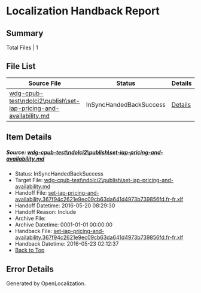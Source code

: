 # <a name='report-top'></a> Localization Handback Report

## Summary
 Total Files | 1

## File List
 Source File | Status | Details 
 ----------- | ------ | ------- 
 [wdg-cpub-test\ndolci2\publish\set-iap-pricing-and-availability.md](https://github.com/OpenLocalizationOrg/wdg-cpub-test/blob/5907beedcb3d2b1c6838847f2bba92e8c12a1675/wdg-cpub-test/ndolci2/publish/set-iap-pricing-and-availability.md) | InSyncHandedBackSuccess | [Details](#0095b3ba34a87672e8a05f2660f6c34929ccff4e1575)

## Item Details
##### <a name='0095b3ba34a87672e8a05f2660f6c34929ccff4e1575'></a> Source: [wdg-cpub-test\ndolci2\publish\set-iap-pricing-and-availability.md](https://github.com/OpenLocalizationOrg/wdg-cpub-test/blob/5907beedcb3d2b1c6838847f2bba92e8c12a1675/wdg-cpub-test/ndolci2/publish/set-iap-pricing-and-availability.md)
* Status: InSyncHandedBackSuccess
* Target File: [wdg-cpub-test\ndolci2\publish\set-iap-pricing-and-availability.md](https://github.com/OpenLocalizationOrg/wdg-cpub-test.fr-fr/blob/26b98c346ced19d88cf192930070a65304105038/wdg-cpub-test/ndolci2/publish/set-iap-pricing-and-availability.md)
* Handoff File: [set-iap-pricing-and-availability.367f94c2621e9ec09cb63da641d4973b739856fd.fr-fr.xlf](https://github.com/OpenLocalizationOrg/olhandoff/blob/41f8d686b24e69188194f0c4029829c0e54391c2/ol-handoff/OpenLocalizationOrg/wdg-cpub-test.fr-fr/master/set-iap-pricing-and-availability.367f94c2621e9ec09cb63da641d4973b739856fd.fr-fr.xlf)
* Handoff Datetime: 2016-05-20 08:29:30
* Handoff Reason: Include
* Archive File: 
* Archive Datetime: 0001-01-01 00:00:00
* Handback File: [set-iap-pricing-and-availability.367f94c2621e9ec09cb63da641d4973b739856fd.fr-fr.xlf](https://github.com/OpenLocalizationOrg/olhandback/blob/bbdcdca86f3875cb5ed8f835ad5ed910accfc219/ol-handback/OpenLocalizationOrg/wdg-cpub-test.fr-fr/master/set-iap-pricing-and-availability.367f94c2621e9ec09cb63da641d4973b739856fd.fr-fr.xlf)
* Handback Datetime: 2016-05-23 02:12:37
* [Back to Top](#report-top)


## Error Details

Generated by OpenLocalization.
